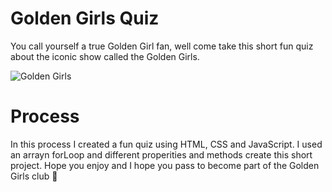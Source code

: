 # Golden Girls Quiz

You call yourself a true Golden Girl fan, well come take this short fun quiz about the iconic show called the Golden Girls.

![Golden Girls](https://nypost.com/wp-content/uploads/sites/2/2020/07/golden-girls-home-01-1.jpg?quality=90&strip=all)

# Process

In this process I created a fun quiz using HTML, CSS and JavaScript. I used an arrayn forLoop and different properities and methods create this short project. Hope you enjoy and I hope you pass to become part of the Golden Girls club :slightly_smiling_face: